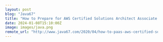 ```yaml
---
layout: post
blog: "Java67"
title: "How to Prepare for AWS Certified Solutions Architect Associate SAA-C03 Exam in 2024"
date: 2024-01-08T15:10:00Z
image: images/java.png
remote_url: "http://www.java67.com/2020/04/how-to-paas-aws-certified-solution-architect-exam-in-2020.html"
---
```

